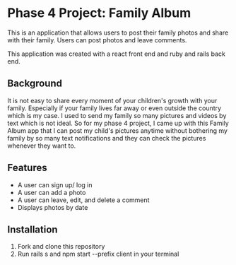 # Phase 4 Project: Family Album

This is an application that allows users to post their family photos and share with their family. Users can post photos and leave comments.

This application was created with a react front end and ruby and rails back end.

## Background

It is not easy to share every moment of your children's growth with your family. Especially if your family lives far away or even outside the country which is my case. I used to send my family so many pictures and videos by text which is not ideal. So for my phase 4 project, I came up with this Family Album app that I can post my child's pictures anytime without bothering my family by so many text notifications and they can check the pictures whenever they want to.


## Features

- A user can sign up/ log in 
- A user can add a photo 
- A user can leave, edit, and delete a comment 
- Displays photos by date


## Installation
1. Fork and clone this repository 
2. Run rails s and npm start --prefix client in your terminal
